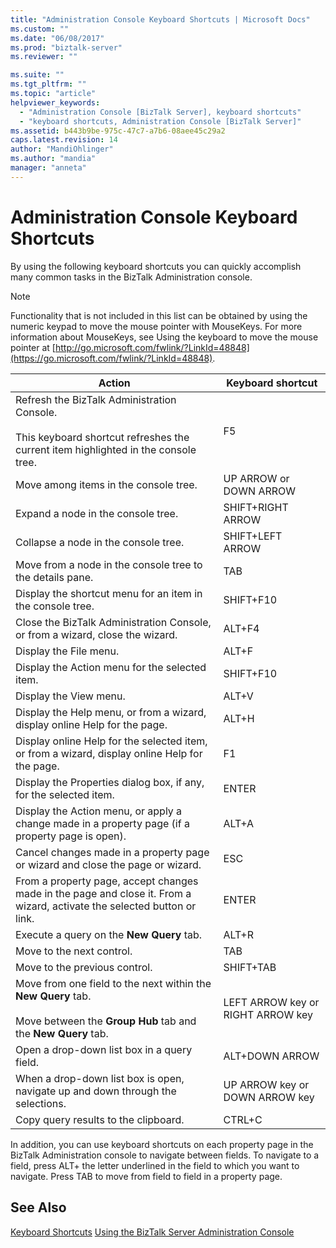 ```yaml
---
title: "Administration Console Keyboard Shortcuts | Microsoft Docs"
ms.custom: ""
ms.date: "06/08/2017"
ms.prod: "biztalk-server"
ms.reviewer: ""

ms.suite: ""
ms.tgt_pltfrm: ""
ms.topic: "article"
helpviewer_keywords:
  - "Administration Console [BizTalk Server], keyboard shortcuts"
  - "keyboard shortcuts, Administration Console [BizTalk Server]"
ms.assetid: b443b9be-975c-47c7-a7b6-08aee45c29a2
caps.latest.revision: 14
author: "MandiOhlinger"
ms.author: "mandia"
manager: "anneta"
---
```

# Administration Console Keyboard Shortcuts
By using the following keyboard shortcuts you can quickly accomplish many common tasks in the BizTalk Administration console.

> [!NOTE]
>  Functionality that is not included in this list can be obtained by using the numeric keypad to move the mouse pointer with MouseKeys. For more information about MouseKeys, see Using the keyboard to move the mouse pointer at [http://go.microsoft.com/fwlink/?LinkId=48848](https://go.microsoft.com/fwlink/?LinkId=48848).

|Action|Keyboard shortcut|
|------------|-----------------------|
|Refresh the BizTalk Administration Console.<br /><br /> This keyboard shortcut refreshes the current item highlighted in the console tree.|F5|
|Move among items in the console tree.|UP ARROW or DOWN ARROW|
|Expand a node in the console tree.|SHIFT+RIGHT ARROW|
|Collapse a node in the console tree.|SHIFT+LEFT ARROW|
|Move from a node in the console tree to the details pane.|TAB|
|Display the shortcut menu for an item in the console tree.|SHIFT+F10|
|Close the BizTalk Administration Console, or from a wizard, close the wizard.|ALT+F4|
|Display the File menu.|ALT+F|
|Display the Action menu for the selected item.|SHIFT+F10|
|Display the View menu.|ALT+V|
|Display the Help menu, or from a wizard, display online Help for the page.|ALT+H|
|Display online Help for the selected item, or from a wizard, display online Help for the page.|F1|
|Display the Properties dialog box, if any, for the selected item.|ENTER|
|Display the Action menu, or apply a change made in a property page (if a property page is open).|ALT+A|
|Cancel changes made in a property page or wizard and close the page or wizard.|ESC|
|From a property page, accept changes made in the page and close it. From a wizard, activate the selected button or link.|ENTER|
|Execute a query on the **New Query** tab.|ALT+R|
|Move to the next control.|TAB|
|Move to the previous control.|SHIFT+TAB|
|Move from one field to the next within the **New Query** tab.<br /><br /> Move between the **Group Hub** tab and the **New Query** tab.|LEFT ARROW key or RIGHT ARROW key|
|Open a drop-down list box in a query field.|ALT+DOWN ARROW|
|When a drop-down list box is open, navigate up and down through the selections.|UP ARROW key or DOWN ARROW key|
|Copy query results to the clipboard.|CTRL+C|

 In addition, you can use keyboard shortcuts on each property page in the BizTalk Administration console to navigate between fields. To navigate to a field, press ALT+ the letter underlined in the field to which you want to navigate. Press TAB to move from field to field in a property page.

## See Also
 [Keyboard Shortcuts](../core/keyboard-shortcuts.md)
 [Using the BizTalk Server Administration Console](../core/using-the-biztalk-server-administration-console.md)